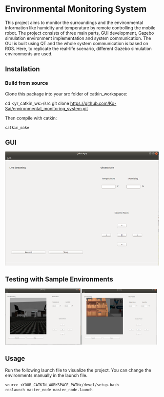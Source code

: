 # Environmental Monitoring System

This project aims to monitor the surroundings and the environmental information like humidity and temperature by remote controlling the mobile robot. The project consists of three main parts, GUI development, Gazebo simulation environment implementation and system communication. The GUI is built using QT and the whole system communication is based on ROS. Here, to replicate the real-life scenario, different Gazebo simulation environments are used.

## Installation

### Build from source

Clone this package into your src folder of catkin_workspace:

cd <yr_catkin_ws>/src
git clone https://github.com/Ko-Sai/environmental_monitoring_system.git

Then compile with catkin:
```
catkin_make
```


## GUI

![](assets/monitoring_gui.png)


## Testing with Sample Environments

<p float="left">
  <img src="assets/office_environment.png" width="49%" />
  <img src="assets/warehouse_environment.png" width="49%" /> 
  
</p>

## Usage

Run the following launch file to visualize the project. You can change the environments manually in the launch file.

```
source <YOUR_CATKIN_WORKSPACE_PATH>/devel/setup.bash
roslaunch master_node master_node.launch 
```

